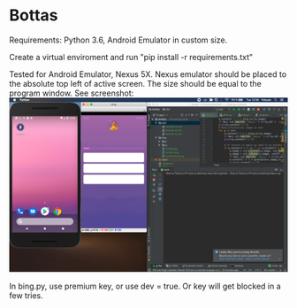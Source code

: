 # Bottas

Requirements: Python 3.6, Android Emulator in custom size.

Create a virtual enviroment and run "pip install -r requirements.txt"

Tested for Android Emulator, Nexus 5X.
Nexus emulator should be placed to the absolute top left of active screen.
The size should be equal to the program window. See screenshot:
![Alt text](img/alignments.png?raw=true "Size and alignments")

In bing.py, use premium key, or use dev = true. Or key will get blocked in a few tries.